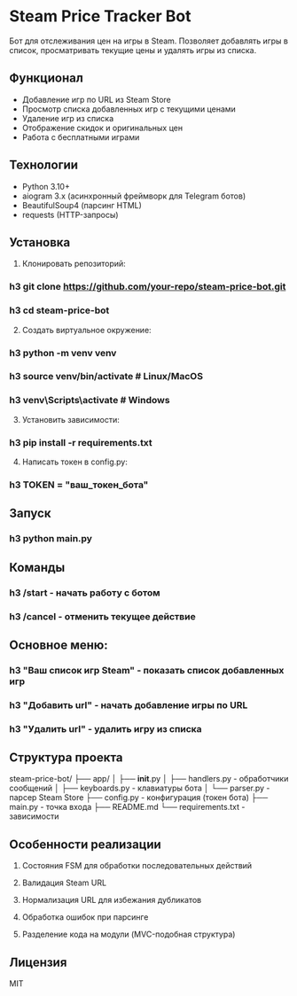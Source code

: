 # Steam Price Tracker Bot

Бот для отслеживания цен на игры в Steam. Позволяет добавлять игры в список, просматривать текущие цены и удалять игры из списка.

## Функционал

- Добавление игр по URL из Steam Store
- Просмотр списка добавленных игр с текущими ценами
- Удаление игр из списка
- Отображение скидок и оригинальных цен
- Работа с бесплатными играми

## Технологии

- Python 3.10+
- aiogram 3.x (асинхронный фреймворк для Telegram ботов)
- BeautifulSoup4 (парсинг HTML)
- requests (HTTP-запросы)

## Установка

1. Клонировать репозиторий:

### h3 git clone https://github.com/your-repo/steam-price-bot.git
### h3 cd steam-price-bot

2. Создать виртуальное окружение:

### h3 python -m venv venv
### h3 source venv/bin/activate  # Linux/MacOS
### h3 venv\Scripts\activate  # Windows

3. Установить зависимости:

### h3 pip install -r requirements.txt

4. Написать токен в config.py:

### h3 TOKEN = "ваш_токен_бота"

## Запуск

### h3 python main.py

## Команды

### h3 /start - начать работу с ботом

### h3 /cancel - отменить текущее действие

## Основное меню:

### h3 "Ваш список игр Steam" - показать список добавленных игр

### h3 "Добавить url" - начать добавление игры по URL

### h3 "Удалить url" - удалить игру из списка

## Структура проекта
steam-price-bot/
├── app/
│   ├── __init__.py
│   ├── handlers.py - обработчики сообщений
│   ├── keyboards.py - клавиатуры бота
│   └── parser.py - парсер Steam Store
├── config.py - конфигурация (токен бота)
├── main.py - точка входа
├── README.md
└── requirements.txt - зависимости

## Особенности реализации
1. Состояния FSM для обработки последовательных действий

2. Валидация Steam URL

3. Нормализация URL для избежания дубликатов

4. Обработка ошибок при парсинге

5. Разделение кода на модули (MVC-подобная структура)

## Лицензия
MIT
